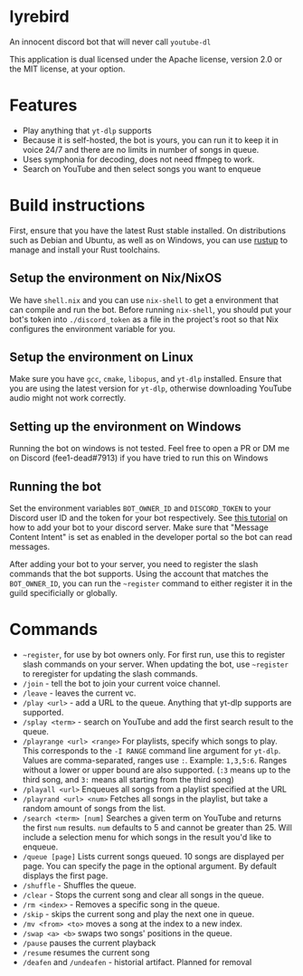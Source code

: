 # lyrebird

An innocent discord bot that will never call `youtube-dl`

This application is dual licensed under the Apache license, version 2.0 or the MIT license, at your option.

# Features

 * Play anything that `yt-dlp` supports
 * Because it is self-hosted, the bot is yours, you can run it to keep it in voice 24/7 and there are no
limits in number of songs in queue.
 * Uses symphonia for decoding, does not need ffmpeg to work.
 * Search on YouTube and then select songs you want to enqueue

# Build instructions

First, ensure that you have the latest Rust stable installed. On distributions such as Debian and Ubuntu,
as well as on Windows, you can use [rustup] to manage and install your Rust toolchains.

## Setup the environment on Nix/NixOS

We have `shell.nix` and you can use `nix-shell` to get a environment that can compile and run the bot.
Before running `nix-shell`, you should put your bot's token into `./discord_token` as a file in the project's
root so that Nix configures the environment variable for you.


## Setup the environment on Linux

Make sure you have `gcc`, `cmake`, `libopus`, and `yt-dlp` installed. Ensure that you are using the latest
version for `yt-dlp`, otherwise downloading YouTube audio might not work correctly.

## Setting up the environment on Windows

Running the bot on windows is not tested. Feel free to open a PR or DM me on Discord (fee1-dead#7913) if
you have tried to run this on Windows

## Running the bot

Set the environment variables `BOT_OWNER_ID` and `DISCORD_TOKEN` to your Discord user ID and the token for
your bot respectively. See [this tutorial][adding bot to servers] on how to add your bot to your discord
server. Make sure that "Message Content Intent" is set as enabled in the developer portal so the bot can
read messages.

After adding your bot to your server, you need to register the slash commands that the bot supports. Using
the account that matches the `BOT_OWNER_ID`, you can run the `~register` command to either register it in
the guild specificially or globally.

# Commands

* `~register`, for use by bot owners only. For first run, use this to register slash commands on your server.
When updating the bot, use `~register` to reregister for updating the slash commands.
* `/join` - tell the bot to join your current voice channel.
* `/leave` - leaves the current vc.
* `/play <url>` - add a URL to the queue. Anything that yt-dlp supports are supported.
* `/splay <term>` - search on YouTube and add the first search result to the queue.
* `/playrange <url> <range>` For playlists, specify which songs to play. This corresponds to the `-I RANGE`
command line argument for `yt-dlp`. Values are comma-separated, ranges use `:`. Example: `1,3,5:6`. Ranges
without a lower or upper bound are also supported. (`:3` means up to the third song, and `3:` means all starting
from the third song)
* `/playall <url>` Enqueues all songs from a playlist specified at the URL
* `/playrand <url> <num>` Fetches all songs in the playlist, but take a random amount of songs from the list.
* `/search <term> [num]` Searches a given term on YouTube and returns the first `num` results. `num` defaults to
5 and cannot be greater than 25. Will include a selection menu for which songs in the result you'd like to enqueue.
* `/queue [page]` Lists current songs queued. 10 songs are displayed per page. You can specify the page in the
optional argument. By default displays the first page.
* `/shuffle` - Shuffles the queue.
* `/clear` - Stops the current song and clear all songs in the queue.
* `/rm <index>` - Removes a specific song in the queue.
* `/skip` - skips the current song and play the next one in queue.
* `/mv <from> <to>` moves a song at the index to a new index.
* `/swap <a> <b>` swaps two songs' positions in the queue.
* `/pause` pauses the current playback
* `/resume` resumes the current song
* `/deafen` and `/undeafen` - historial artifact. Planned for removal


[adding bot to servers]: https://discordjs.guide/preparations/adding-your-bot-to-servers.html
[rustup]: https://rustup.rs/